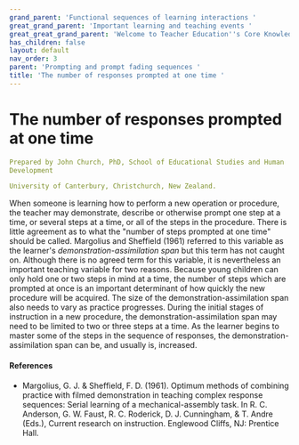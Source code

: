 ```yaml
---
grand_parent: 'Functional sequences of learning interactions '
great_grand_parent: 'Important learning and teaching events '
great_great_grand_parent: 'Welcome to Teacher Education''s Core Knowledge and Skills.'
has_children: false
layout: default
nav_order: 3
parent: 'Prompting and prompt fading sequences '
title: 'The number of responses prompted at one time '
---
```

# The number of responses prompted at one time


```yaml
Prepared by John Church, PhD, School of Educational Studies and Human
Development

University of Canterbury, Christchurch, New Zealand.
```


When someone is learning how to perform a new operation or procedure,
the teacher may demonstrate, describe or otherwise prompt one step at a
time, or several steps at a time, or all of the steps in the procedure.
There is little agreement as to what the "number of steps prompted at
one time" should be called. Margolius and Sheffield (1961) referred to
this variable as the learner\'s *demonstration-assimilation span* but
this term has not caught on. Although there is no agreed term for this
variable, it is nevertheless an important teaching variable for two
reasons. Because young children can only hold one or two steps in mind
at a time, the number of steps which are prompted at once is an
important determinant of how quickly the new procedure will be acquired.
The size of the demonstration-assimilation span also needs to vary as
practice progresses. During the initial stages of instruction in a new
procedure, the demonstration-assimilation span may need to be limited to
two or three steps at a time. As the learner begins to master some of
the steps in the sequence of responses, the demonstration-assimilation
span can be, and usually is, increased.


#### References

-   Margolius, G. J. & Sheffield, F. D. (1961). Optimum methods of
    combining practice with filmed demonstration in teaching complex
    response sequences: Serial learning of a mechanical-assembly task.
    In R. C. Anderson, G. W. Faust, R. C. Roderick, D. J. Cunningham,
    & T. Andre (Eds.), Current research on instruction. Englewood
    Cliffs, NJ: Prentice Hall.
